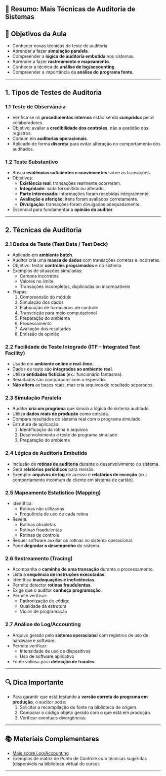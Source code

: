 ## 🧪 Resumo: Mais Técnicas de Auditoria de Sistemas

## 🎯 Objetivos da Aula
- Conhecer novas técnicas de teste de auditoria.
- Aprender a fazer **simulação paralela**.
- Compreender a **lógica de auditoria embutida** nos sistemas.
- Aprender a fazer **rastreamento e mapeamento**.
- Conhecer a técnica de **análise de log/accounting**.
- Compreender a importância da **análise do programa fonte**.

---

## 1. Tipos de Testes de Auditoria

### 1.1 Teste de Observância
- Verifica se os **procedimentos internos** estão sendo **cumpridos** pelos colaboradores.
- Objetivo: avaliar a **credibilidade dos controles**, não a exatidão dos registros.
- Comum em **auditorias operacionais**.
- Aplicado de forma **discreta** para evitar alteração no comportamento dos auditados.

### 1.2 Teste Substantivo
- Busca **evidências suficientes e convincentes** sobre as transações.
- Objetivos:
  - **Existência real**: transações realmente ocorreram.
  - **Integridade**: nada foi omitido ou alterado.
  - **Parte interessada**: informações foram recebidas integralmente.
  - **Avaliação e aferição**: itens foram avaliados corretamente.
  - **Divulgação**: transações foram divulgadas adequadamente.
- Essencial para fundamentar a **opinião do auditor**.

---

## 2. Técnicas de Auditoria

### 2.1 Dados de Teste (Test Data / Test Deck)
- Aplicado em **ambiente batch**.
- Auditor cria uma **massa de dados** com transações corretas e incorretas.
- Objetivo: testar **controles programados** e do sistema.
- Exemplos de situações simuladas:
  - Campos incorretos
  - Valores no limite
  - Transações incompletas, duplicadas ou incompatíveis
- Etapas:
  1. Compreensão do módulo
  2. Simulação dos dados
  3. Elaboração de formulários de controle
  4. Transcrição para meio computacional
  5. Preparação do ambiente
  6. Processamento
  7. Avaliação dos resultados
  8. Emissão de opinião

### 2.2 Facilidade de Teste Integrado (ITF – Integrated Test Facility)
- Usado em **ambiente online e real-time**.
- Dados de teste são **integrados ao ambiente real**.
- Utiliza **entidades fictícias** (ex.: funcionário fantasma).
- Resultados são comparados com o esperado.
- **Não altera** as bases reais, mas cria arquivos de resultado separados.

### 2.3 Simulação Paralela
- Auditor **cria um programa** que simula a lógica do sistema auditado.
- Utiliza **dados reais de produção** como entrada.
- Compara resultados do sistema real com o programa simulado.
- Estrutura de aplicação:
  1. Identificação da rotina e arquivos
  2. Desenvolvimento e teste do programa simulado
  3. Preparação do ambiente

### 2.4 Lógica de Auditoria Embutida
- Inclusão de **rotinas de auditoria** durante o desenvolvimento do sistema.
- Gera **relatórios periódicos** para revisão.
- Exemplo: **arquivos de log** de acesso e **relatórios de exceção** (ex.: comportamento incomum de cliente em sistema de cartão).

### 2.5 Mapeamento Estatístico (Mapping)
- Identifica:
  - Rotinas não utilizadas
  - Frequência de uso de cada rotina
- Revela:
  - Rotinas obsoletas
  - Rotinas fraudulentas
  - Rotinas de controle
- Requer software auxiliar ou rotinas no sistema operacional.
- Pode **degradar o desempenho** do sistema.

### 2.6 Rastreamento (Tracing)
- Acompanha o **caminho de uma transação** durante o processamento.
- Lista a **sequência de instruções executadas**.
- Identifica **inadequações e ineficiências**.
- Permite detectar **rotinas fraudulentas**.
- Exige que o auditor **conheça programação**.
- Permite verificar:
  - Padronização de código
  - Qualidade da estrutura
  - Vícios de programação

### 2.7 Análise do Log/Accounting
- Arquivo gerado pelo **sistema operacional** com registros de uso de hardware e software.
- Permite verificar:
  - Intensidade de uso de dispositivos
  - Uso de software aplicativo
- Fonte valiosa para **detecção de fraudes**.

---

## 🔍 Dica Importante
- Para garantir que está testando a **versão correta do programa em produção**, o auditor pode:
  1. Solicitar a recompilação do fonte na biblioteca de origem.
  2. Comparar o código objeto gerado com o que está em produção.
  3. Verificar eventuais divergências.

---

## 📚 Materiais Complementares
- [Mais sobre Log/Accounting](http://estaciodocente.webaula.com.br/cursos/gra097/docs/05AS_doc01.pdf)
- Exemplos de matriz de Ponto de Controle com técnicas sugeridas (disponíveis na biblioteca virtual do curso).

---
